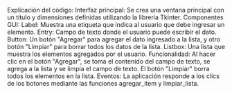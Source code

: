Explicación del código:
Interfaz principal: Se crea una ventana principal con un título y dimensiones definidas utilizando la librería Tkinter.
Componentes GUI:
Label: Muestra una etiqueta que indica al usuario que debe ingresar un elemento.
Entry: Campo de texto donde el usuario puede escribir el dato.
Button: Un botón "Agregar" para agregar el dato ingresado a la lista, y otro botón "Limpiar" para borrar todos los datos de la lista.
Listbox: Una lista que muestra los elementos agregados por el usuario.
Funcionalidad:
Al hacer clic en el botón "Agregar", se toma el contenido del campo de texto, se agrega a la lista y se limpia el campo de texto.
El botón "Limpiar" borra todos los elementos en la lista.
Eventos: La aplicación responde a los clics de los botones mediante las funciones agregar_item y limpiar_lista.
